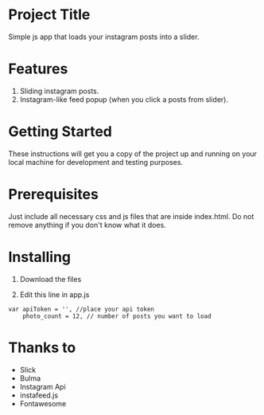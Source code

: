 # Project Title

Simple js app that loads your instagram posts into a slider.

# Features

1. Sliding instagram posts.
2. Instagram-like feed popup (when you click a posts from slider).

# Getting Started

These instructions will get you a copy of the project up and running on your local machine for development and testing purposes.

# Prerequisites

Just include all necessary css and js files that are inside index.html. Do not remove anything if you don't know what it does.

# Installing

1. Download the files

2. Edit this line in app.js

```
var apiToken = '', //place your api token
    photo_count = 12, // number of posts you want to load
```

# Thanks to

* Slick
* Bulma
* Instagram Api
* instafeed.js
* Fontawesome


